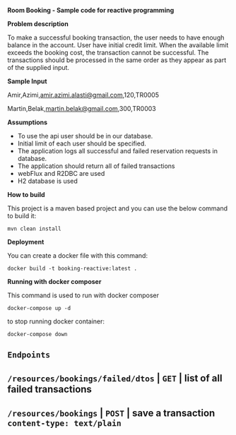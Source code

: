 **Room Booking - Sample code for reactive programming**

**Problem description**

To make a successful booking transaction, the user needs to have enough balance in the account. User have initial credit limit. When the available limit exceeds the booking cost, the transaction cannot be successful. The transactions should be processed in the same order as they appear as part of the supplied input.


**Sample Input**

Amir,Azimi,amir.azimi.alasti@gmail.com,120,TR0005


Martin,Belak,martin.belak@gmail.com,300,TR0003

**Assumptions**

- To use the api user should be in our database.
- Initial limit of each user should be specified.
- The application logs all successful and failed reservation requests in database.
- The application should return all of failed transactions
- webFlux and R2DBC are used
- H2 database is used

**How to build**

This project is a maven based project and you can use the below command to build it:

`mvn clean install`

**Deployment**

You can create a docker file with this command:

`docker build -t booking-reactive:latest .`

**Running with docker composer**

This command is used to run with docker composer

`docker-compose up -d`

to stop running docker container:

`docker-compose down`


`Endpoints`
--------------------------------------------
`/resources/bookings/failed/dtos`   |  `GET`   | list of all failed transactions
--------------------------------------------
`/resources/bookings`  | `POST`  |   save a transaction 
`content-type: text/plain`
--------------------------------------------